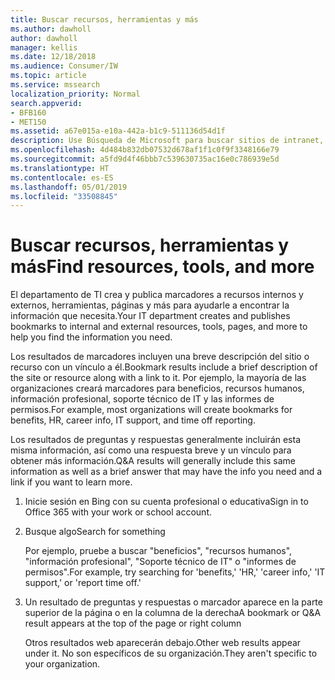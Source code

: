 ```yaml
---
title: Buscar recursos, herramientas y más
ms.author: dawholl
author: dawholl
manager: kellis
ms.date: 12/18/2018
ms.audience: Consumer/IW
ms.topic: article
ms.service: mssearch
localization_priority: Normal
search.appverid:
- BFB160
- MET150
ms.assetid: a67e015a-e10a-442a-b1c9-511136d54d1f
description: Use Búsqueda de Microsoft para buscar sitios de intranet, herramientas, recursos y vínculos a información interna
ms.openlocfilehash: 4d484b832db07532d678af1f1c0f9f3348166e79
ms.sourcegitcommit: a5fd9d4f46bbb7c539630735ac16e0c786939e5d
ms.translationtype: HT
ms.contentlocale: es-ES
ms.lasthandoff: 05/01/2019
ms.locfileid: "33508845"
---
```

# <a name="find-resources-tools-and-more"></a><span data-ttu-id="d7e08-103">Buscar recursos, herramientas y más</span><span class="sxs-lookup"><span data-stu-id="d7e08-103">Find resources, tools, and more</span></span>

<span data-ttu-id="d7e08-104">El departamento de TI crea y publica marcadores a recursos internos y externos, herramientas, páginas y más para ayudarle a encontrar la información que necesita.</span><span class="sxs-lookup"><span data-stu-id="d7e08-104">Your IT department creates and publishes bookmarks to internal and external resources, tools, pages, and more to help you find the information you need.</span></span>
  
<span data-ttu-id="d7e08-105">Los resultados de marcadores incluyen una breve descripción del sitio o recurso con un vínculo a él.</span><span class="sxs-lookup"><span data-stu-id="d7e08-105">Bookmark results include a brief description of the site or resource along with a link to it.</span></span> <span data-ttu-id="d7e08-106">Por ejemplo, la mayoría de las organizaciones creará marcadores para beneficios, recursos humanos, información profesional, soporte técnico de IT y las informes de permisos.</span><span class="sxs-lookup"><span data-stu-id="d7e08-106">For example, most organizations will create bookmarks for benefits, HR, career info, IT support, and time off reporting.</span></span>
  
<span data-ttu-id="d7e08-107">Los resultados de preguntas y respuestas generalmente incluirán esta misma información, así como una respuesta breve y un vínculo para obtener más información.</span><span class="sxs-lookup"><span data-stu-id="d7e08-107">Q&A results will generally include this same information as well as a brief answer that may have the info you need and a link if you want to learn more.</span></span>
  
1. <span data-ttu-id="d7e08-108">Inicie sesión en Bing con su cuenta profesional o educativa</span><span class="sxs-lookup"><span data-stu-id="d7e08-108">Sign in to Office 365 with your work or school account.</span></span> 
    
2. <span data-ttu-id="d7e08-109">Busque algo</span><span class="sxs-lookup"><span data-stu-id="d7e08-109">Search for something</span></span>
    
    <span data-ttu-id="d7e08-110">Por ejemplo, pruebe a buscar "beneficios", "recursos humanos", "información profesional", "Soporte técnico de IT" o "informes de permisos".</span><span class="sxs-lookup"><span data-stu-id="d7e08-110">For example, try searching for 'benefits,' 'HR,' 'career info,' 'IT support,' or 'report time off.'</span></span>
    
3. <span data-ttu-id="d7e08-111">Un resultado de preguntas y respuestas o marcador aparece en la parte superior de la página o en la columna de la derecha</span><span class="sxs-lookup"><span data-stu-id="d7e08-111">A bookmark or Q&A result appears at the top of the page or right column</span></span>
    
    <span data-ttu-id="d7e08-112">Otros resultados web aparecerán debajo.</span><span class="sxs-lookup"><span data-stu-id="d7e08-112">Other web results appear under it.</span></span> <span data-ttu-id="d7e08-113">No son específicos de su organización.</span><span class="sxs-lookup"><span data-stu-id="d7e08-113">They aren't specific to your organization.</span></span>

  


